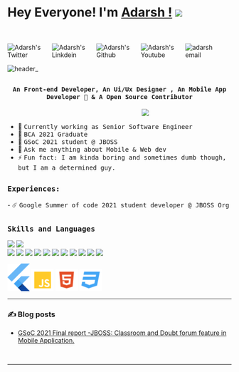 # Hey Everyone! I'm [Adarsh !](https://github.com/adarsh-technocrat) <img src="https://github.com/himanshusharma89/himanshusharma89/blob/master/Hi.gif" height="25px">
<br><br>
<a href="https://twitter.com/adarshKumar865">
  <img align="left" alt="Adarsh's Twitter" width="100px" src="https://img.shields.io/badge/Twitter-1DA1F2?style=for-the-badge&logo=Twitter&logoColor=white" />
</a>
<a href="https://www.linkedin.com/in/adarsh-kumar-singh-673b1817b/">
  <img align="left" alt="Adarsh's Linkdein" width="100px" src="https://img.shields.io/badge/Linkedin-0A66C2?style=for-the-badge&logo=Linkedin&logoColor=white" />
</a>
<a href="https://github.com/adarsh-technocrat">
  <img align="left" alt="Adarsh's Github" width="100px" src="https://img.shields.io/badge/Github-181717?style=for-the-badge&logo=Github&logoColor=white" />
</a>
<a href="https://www.youtube.com/channel/UCfITIGRwJyOO58X_gk0-_Mw">
  <img align="left" alt="Adarsh's Youtube" width="100px" src="https://img.shields.io/badge/YouTube-FF0000?style=for-the-badge&logo=YouTube&logoColor=white" />
</a>
<a href="mailto:adarshkumarsingh865@gmail.com">
  <img align="left" alt="adarsh email" width="70px" src="https://img.shields.io/badge/Gmail-EA4335?style=for-the-badge&logo=Gmail&logoColor=white" />
</a>
<br><br>

![header_](https://user-images.githubusercontent.com/47661086/142724256-bc7cdf04-4410-44ef-8ec2-b46302461605.png)



## <p align="center"><h4 align="center"><samp> An Front-end Developer, An Ui/Ux Designer , An Mobile App Developer 📱 & A Open Source Contributor </samp></h4></p>

<div>
<img align="right" src="https://user-images.githubusercontent.com/47661086/142724297-b1612fb5-2d30-4b7a-8e27-b1fa641c3cf5.gif" width="40%"/>
  

  
  
  <br>

- 👷 <samp>Currently working as Senior Software Engineer 
- 🔭 <samp> BCA 2021 Graduate
- 🥇 <samp> GSoC 2021 student @ JBOSS
- 💬 <samp>Ask me anything  about Mobile & Web dev
- ⚡ <samp>Fun fact: I am kinda boring and sometimes dumb though, but I am a determined guy.
<!-- - 🌐 <samp>Here is my [Portfolio](https://adarsh-kumar-singh.vercel.app/) -->

</div>

##

<div>
<h3><b><samp>Experiences:</samp></b></h3>
- ☄️ <samp>Google Summer of code 2021 student developer @ JBOSS Org <br>
</div>

##
<h3><b><samp>Skills and Languages</samp></b></h3>


![](https://img.shields.io/badge/JavaScript-F7DF1E?style=for-the-badge&logo=javascript&logoColor=black)
![](https://img.shields.io/badge/Flutter-5A83E3?style=for-the-badge&logo=flutter&logoColor=white)  
![](https://img.shields.io/badge/Node.js-43853D?style=for-the-badge&logo=node.js&logoColor=white)
![](https://img.shields.io/badge/Sass-CC6699?style=for-the-badge&logo=sass&logoColor=white)
![](https://img.shields.io/badge/Markdown-000000?style=for-the-badge&logo=markdown&logoColor=white)
![](https://img.shields.io/badge/Express.js-404D59?style=for-the-badge)
![](https://img.shields.io/badge/React-20232A?style=for-the-badge&logo=react&logoColor=61DAFB)
![](https://img.shields.io/badge/Tailwind_CSS-38B2AC?style=for-the-badge&logo=tailwind-css&logoColor=white)
![](https://img.shields.io/badge/Material--UI-0081CB?style=for-the-badge&logo=material-ui&logoColor=white)
![](https://img.shields.io/badge/Redux-593D88?style=for-the-badge&logo=redux&logoColor=white)
![](https://img.shields.io/badge/jQuery-0769AD?style=for-the-badge&logo=jquery&logoColor=white)
![](https://img.shields.io/badge/MongoDB-4EA94B?style=for-the-badge&logo=mongodb&logoColor=white)
![](https://img.shields.io/badge/figma-0AC97F?style=for-the-badge&logo=figma&logoColor=white)
  

<span>
<img src="https://github.com/amandewatnitrr/amandewatnitrr/blob/main/imgs/flutter.svg" alt="drawing" width="50"/>
<img src="https://github.com/amandewatnitrr/amandewatnitrr/blob/main/imgs/javascript.svg" alt="drawing" width="50"/>
<img src="https://github.com/amandewatnitrr/amandewatnitrr/blob/main/imgs/html.svg" alt="drawing" width="50"/>
<img src="https://github.com/amandewatnitrr/amandewatnitrr/blob/main/imgs/css.svg" alt="drawing" width="50"/>
  </span>
<hr>
  
  
### ✍️ Blog posts

- [GSoC 2021 Final report -JBOSS: Classroom and Doubt forum feature in Mobile Application.](https://medium.com/@adarshkumarsingh865/gsoc-2021-final-report-jboss-classroom-and-doubt-forum-feature-in-mobile-application-51f215901fd1)

   
<br/>
 
 <hr>
  

 
  


